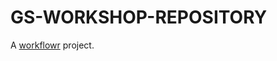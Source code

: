 # GS-WORKSHOP-REPOSITORY

A [workflowr][] project.

[workflowr]: https://github.com/workflowr/workflowr
